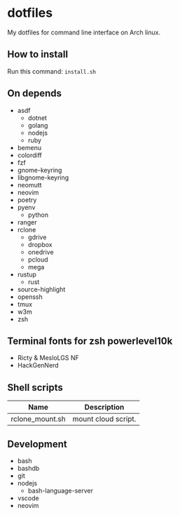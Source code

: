 # dotfiles

My dotfiles for command line interface on Arch linux.

## How to install

Run this command: `install.sh`

## On depends

- asdf
  - dotnet
  - golang
  - nodejs
  - ruby
- bemenu
- colordiff
- fzf
- gnome-keyring
- libgnome-keyring
- neomutt
- neovim
- poetry
- pyenv
  - python
- ranger
- rclone
  - gdrive
  - dropbox
  - onedrive
  - pcloud
  - mega
- rustup
  - rust
- source-highlight
- openssh
- tmux
- w3m
- zsh

## Terminal fonts for zsh powerlevel10k

- Ricty & MesloLGS NF
- HackGenNerd

## Shell scripts

| Name            | Description         |
| --------------- | ------------------- |
| rclone_mount.sh | mount cloud script. |

## Development

- bash
- bashdb
- git
- nodejs
  - bash-language-server
- vscode
- neovim
